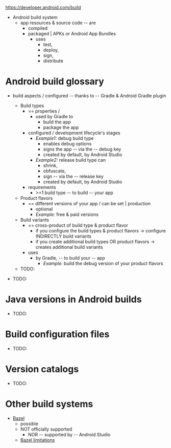 https://developer.android.com/build

* Android build system
  * app resources & source code -- are
    * compiled
    * packaged | APKs or Android App Bundles
      * uses
        * test,
        * deploy,
        * sign,
        * distribute

# Android build glossary
* build aspects / configured -- thanks to -- Gradle & Android Gradle plugin
  * Build types
    * == properties /
      * used by Gradle to
        * build the app
        * package the app 
    * configured / development lifecycle's stages 
      * _Example1:_  debug build type
        * enables debug options
        * signs the app -- via the -- debug key
        * created by default, by Android Studio
      * _Example2:_ release build type can 
        * shrink,
        * obfuscate,
        * sign -- via the -- release key
        * created by default, by Android Studio
    * requirements
      * \>=1 build type -- to build -- your app
  * Product flavors
    * == different versions of your app / can be set | production
      * optional
      * _Example:_ free & paid versions
  * Build variants
    * == cross-product of build type & product flavor 
      * if you configure the build types & product flavors -> configure INDIRECTLY build variants
      * if you create additional build types OR product flavors -> creates additional build variants 
    * uses
      * by Gradle, -- to build your -- app
        * _Example:_ build the debug version of your product flavors
  * TODO:


* TODO:

# Java versions in Android builds
* TODO:

# Build configuration files
* TODO:

# Version catalogs
* TODO:

# Other build systems
* [Bazel](https://bazel.build/)
  * possible
  * NOT officially supported
    * NOR -- supported by -- Android Studio
  * [Bazel limitations](https://github.com/bazelbuild/bazel/issues?q=is%3Aissue+is%3Aopen+label%3Ateam-Android) 

  
